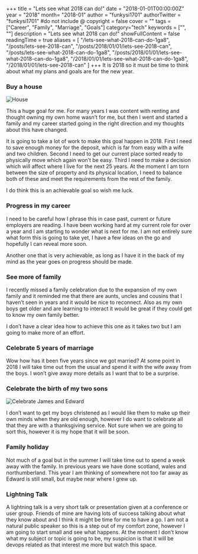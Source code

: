 +++
title = "Lets see what 2018 can do!"
date = "2018-01-01T00:00:00Z"
year = "2018"
month= "2018-01"
author = "funkysi1701"
authorTwitter = "funkysi1701" #do not include @
copyright = false
cover = ""
tags = ["Career", "Family", "Marriage", "Goals"]
category="tech"
keywords = ["", ""]
description = "Lets see what 2018 can do!"
showFullContent = false
readingTime = true
aliases = [
    "/lets-see-what-2018-can-do-1ga8",
    "/posts/lets-see-2018-can",
    "/posts/2018/01/01/lets-see-2018-can",
    "/posts/lets-see-what-2018-can-do-1ga8",
    "/posts/2018/01/01/lets-see-what-2018-can-do-1ga8",
    "/2018/01/01/lets-see-what-2018-can-do-1ga8",
    "/2018/01/01/lets-see-2018-can"
]
+++
It is 2018 so it must be time to think about what my plans and goals are for the new year.

### Buy a house

![House](/images/2018/LEGO-Classic-10703-Creative-Building-Box-Yellow-House.jpg)

This a huge goal for me. For many years I was content with renting and thought owning my own home wasn’t for me, but then I went and started a family and my career started going in the right direction and my thoughts about this have changed.

It is going to take a lot of work to make this goal happen in 2018. First I need to save enough money for the deposit, which is far from easy with a wife and two children. Second I need to get our current place sorted ready to physically move which again won’t be easy. Third I need to make a decision which will affect where I live for the next 25 years. At the moment I am torn between the size of property and its physical location, I need to balance both of these and meet the requirements from the rest of the family.

I do think this is an achievable goal so wish me luck.

### Progress in my career

I need to be careful how I phrase this in case past, current or future employers are reading. I have been working hard at my current role for over a year and I am starting to wonder what is next for me. I am not entirely sure what form this is going to take yet, I have a few ideas on the go and hopefully I can reveal more soon.

Another one that is very achievable, as long as I have it in the back of my mind as the year goes on progress should be made.

### See more of family

I recently missed a family celebration due to the expansion of my own family and it reminded me that there are aunts, uncles and cousins that I haven’t seen in years and it would be nice to reconnect. Also as my own boys get older and are learning to interact it would be great if they could get to know my own family better.

I don’t have a clear idea how to achieve this one as it takes two but I am going to make more of an effort.

### Celebrate 5 years of marriage

Wow how has it been five years since we got married? At some point in 2018 I will take time out from the usual and spend it with the wife away from the boys. I won’t give away more details as I want that to be a surprise.

### Celebrate the birth of my two sons

![Celebrate James and Edward](/images/2018/james5.jpg)

I don’t want to get my boys christened as I would like them to make up their own minds when they are old enough, however I do want to celebrate all that they are with a thanksgiving service. Not sure when we are going to sort this, however it is my hope that it will be soon.

### Family holiday

Not much of a goal but in the summer I will take time out to spend a week away with the family. In previous years we have done scotland, wales and northumberland. This year I am thinking of somewhere not too far away as Edward is still small, but maybe near where I grew up.

### Lightning Talk

A lightning talk is a very short talk or presentation given at a conference or user group. Friends of mine are having lots of success talking about what they know about and I think it might be time for me to have a go. I am not a natural public speaker so this is a step out of my comfort zone, however I am going to start small and see what happens. At the moment I don’t know what my subject or topic is going to be, my suspicion is that it will be devops related as that interest me more but watch this space.
